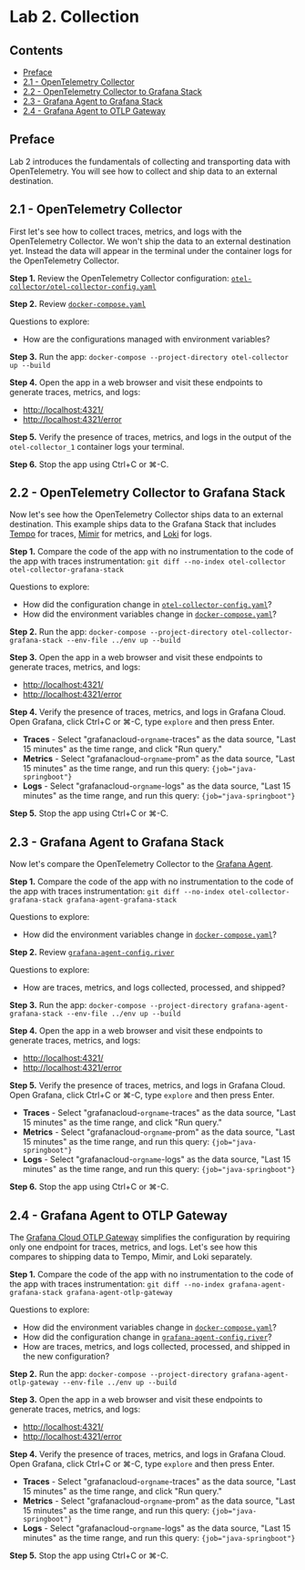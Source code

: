 # Lab 2. Collection

## Contents

* [Preface](#preface)
* [2.1 - OpenTelemetry Collector](#2.1-opentelemetry-collector)
* [2.2 - OpenTelemetry Collector to Grafana Stack](#2.2-grafana-agent-to-grafana-stack)
* [2.3 - Grafana Agent to Grafana Stack](#2.3-grafana-agent-to-grafana-stack)
* [2.4 - Grafana Agent to OTLP Gateway](#2.4-grafana-agent-to-otlp-gateway)


<a name="preface"></a>
## Preface

Lab 2 introduces the fundamentals of collecting and transporting data with OpenTelemetry. You will see how to collect and ship data to an external destination.


<a name="2.1-opentelemetry-collector"></a>
## 2.1 - OpenTelemetry Collector

First let's see how to collect traces, metrics, and logs with the OpenTelemetry Collector. We won't ship the data to an external destination yet. Instead the data will appear in the terminal under the container logs for the OpenTelemetry Collector.

**Step 1.** Review the OpenTelemetry Collector configuration: [`otel-collector/otel-collector-config.yaml`](otel-collector/otel-collector-config.yaml)

**Step 2.** Review [`docker-compose.yaml`](otel-collector/docker-compose.yaml)

Questions to explore:

* How are the configurations managed with environment variables?

**Step 3.** Run the app: `docker-compose --project-directory otel-collector up --build`

**Step 4.** Open the app in a web browser and visit these endpoints to generate traces, metrics, and logs:

* [http://localhost:4321/](http://localhost:4321/)
* [http://localhost:4321/error](http://localhost:4321/error)

**Step 5.** Verify the presence of traces, metrics, and logs in the output of the `otel-collector_1` container logs your terminal.

**Step 6.** Stop the app using Ctrl+C or ⌘-C.


<a name="2.2-opentelemetry-collector-to-grafana-stack"></a>
## 2.2 - OpenTelemetry Collector to Grafana Stack

Now let's see how the OpenTelemetry Collector ships data to an external destination. This example ships data to the Grafana Stack that includes [Tempo](https://grafana.com/oss/tempo) for traces, [Mimir](https://grafana.com/oss/mimir) for metrics, and [Loki](https://grafana.com/oss/loki) for logs.

**Step 1.** Compare the code of the app with no instrumentation to the code of the app with traces instrumentation: `git diff --no-index otel-collector otel-collector-grafana-stack`

Questions to explore:

* How did the configuration change in [`otel-collector-config.yaml`](otel-collector-grafana-stack/otel-collector-config.yaml)?
* How did the environment variables change in [`docker-compose.yaml`](otel-collector-grafana-stack/docker-compose.yaml)?

**Step 2.** Run the app: `docker-compose --project-directory otel-collector-grafana-stack --env-file ../env up --build`

**Step 3.** Open the app in a web browser and visit these endpoints to generate traces, metrics, and logs:

* [http://localhost:4321/](http://localhost:4321/)
* [http://localhost:4321/error](http://localhost:4321/error)

**Step 4.** Verify the presence of traces, metrics, and logs in Grafana Cloud. Open Grafana, click Ctrl+C or ⌘-C, type `explore` and then press Enter.

* **Traces** - Select "grafanacloud-`orgname`-traces" as the data source, "Last 15 minutes" as the time range, and click "Run query."
* **Metrics** - Select "grafanacloud-`orgname`-prom" as the data source, "Last 15 minutes" as the time range, and run this query: `{job="java-springboot"}`
* **Logs** -  Select "grafanacloud-`orgname`-logs" as the data source, "Last 15 minutes" as the time range, and run this query: `{job="java-springboot"}`

**Step 5.** Stop the app using Ctrl+C or ⌘-C.


<a name="2.3-grafana-agent-to-grafana-stack"></a>
## 2.3 - Grafana Agent to Grafana Stack

Now let's compare the OpenTelemetry Collector to the [Grafana Agent](https://grafana.com/docs/agent/latest/).

**Step 1.** Compare the code of the app with no instrumentation to the code of the app with traces instrumentation: `git diff --no-index otel-collector-grafana-stack grafana-agent-grafana-stack`

Questions to explore:

* How did the environment variables change in [`docker-compose.yaml`](grafana-agent-grafana-stack/docker-compose.yaml)?

**Step 2.** Review [`grafana-agent-config.river`](grafana-agent-grafana-stack/grafana-agent-config.river)

Questions to explore:

* How are traces, metrics, and logs collected, processed, and shipped?

**Step 3.** Run the app: `docker-compose --project-directory grafana-agent-grafana-stack --env-file ../env up --build`

**Step 4.** Open the app in a web browser and visit these endpoints to generate traces, metrics, and logs:

* [http://localhost:4321/](http://localhost:4321/)
* [http://localhost:4321/error](http://localhost:4321/error)

**Step 5.** Verify the presence of traces, metrics, and logs in Grafana Cloud. Open Grafana, click Ctrl+C or ⌘-C, type `explore` and then press Enter.

* **Traces** - Select "grafanacloud-`orgname`-traces" as the data source, "Last 15 minutes" as the time range, and click "Run query."
* **Metrics** - Select "grafanacloud-`orgname`-prom" as the data source, "Last 15 minutes" as the time range, and run this query: `{job="java-springboot"}`
* **Logs** -  Select "grafanacloud-`orgname`-logs" as the data source, "Last 15 minutes" as the time range, and run this query: `{job="java-springboot"}`

**Step 6.** Stop the app using Ctrl+C or ⌘-C.


<a name="2.4-grafana-agent-to-otlp-gateway"></a>
## 2.4 - Grafana Agent to OTLP Gateway

The [Grafana Cloud OTLP Gateway](https://grafana.com/docs/grafana-cloud/data-configuration/otlp/send-data-otlp/) simplifies the configuration by requiring only one endpoint for traces, metrics, and logs. Let's see how this compares to shipping data to Tempo, Mimir, and Loki separately.

**Step 1.** Compare the code of the app with no instrumentation to the code of the app with traces instrumentation: `git diff --no-index grafana-agent-grafana-stack grafana-agent-otlp-gateway`

Questions to explore:

* How did the environment variables change in [`docker-compose.yaml`](grafana-agent-otlp-gateway/docker-compose.yaml)?
* How did the configuration change in [`grafana-agent-config.river`](grafana-agent-otlp-gateway/grafana-agent-config.river)?
* How are traces, metrics, and logs collected, processed, and shipped in the new configuration?

**Step 2.** Run the app: `docker-compose --project-directory grafana-agent-otlp-gateway --env-file ../env up --build`

**Step 3.** Open the app in a web browser and visit these endpoints to generate traces, metrics, and logs:

* [http://localhost:4321/](http://localhost:4321/)
* [http://localhost:4321/error](http://localhost:4321/error)

**Step 4.** Verify the presence of traces, metrics, and logs in Grafana Cloud. Open Grafana, click Ctrl+C or ⌘-C, type `explore` and then press Enter.

* **Traces** - Select "grafanacloud-`orgname`-traces" as the data source, "Last 15 minutes" as the time range, and click "Run query."
* **Metrics** - Select "grafanacloud-`orgname`-prom" as the data source, "Last 15 minutes" as the time range, and run this query: `{job="java-springboot"}`
* **Logs** -  Select "grafanacloud-`orgname`-logs" as the data source, "Last 15 minutes" as the time range, and run this query: `{job="java-springboot"}`

**Step 5.** Stop the app using Ctrl+C or ⌘-C.
